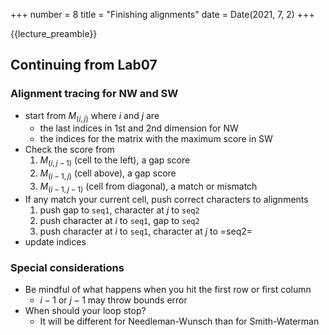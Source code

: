 +++
number = 8
title = "Finishing alignments"
date = Date(2021, 7, 2)
+++

{{lecture_preamble}}

## Continuing from Lab07

### Alignment tracing for NW and SW

- start from $M_{(i,j)}$ where $i$ and $j$ are
  - the last indices in 1st and 2nd dimension for NW
  - the indices for the matrix with the maximum score in SW
- Check the score from 
  1. $M_{(i,j-1)}$ (cell to the left), a gap score
  2. $M_{(i-1,j)}$ (cell above), a gap score
  3. $M_{(i-1,j-1)}$ (cell from diagonal), a match or mismatch 
- If any match your current cell, push correct characters to alignments
  1. push gap to `seq1`, character at $j$ to `seq2`
  2. push character at $i$ to `seq1`, gap to `seq2`
  3. push character at $i$ to `seq1`, character at $j$ to =seq2=
- update indices

### Special considerations

- Be mindful of what happens when you hit the first row or first column
  - $i-1$ or $j-1$ may throw bounds error
- When should your loop stop?
  - It will be different for Needleman-Wunsch than for Smith-Waterman

